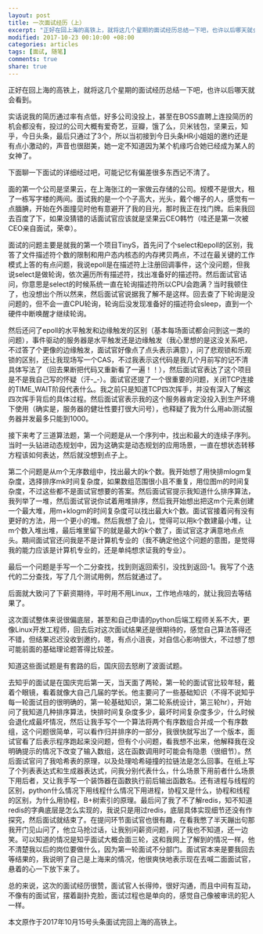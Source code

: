 ```yaml
---
layout: post
title: 一次面试经历（上）
excerpt: "正好在回上海的高铁上，就将这几个星期的面试经历总结一下吧，也许以后哪天就会看到。"
modified: 2017-10-23 00:10:00 +08:00
categories: articles
tags: [面试, 随笔]
comments: true
share: true
---
```


正好在回上海的高铁上，就将这几个星期的面试经历总结一下吧，也许以后哪天就会看到。

实话说我的简历通过率有点低，好多公司没投上，甚至在BOSS直聘上连投简历的机会都没有，投过的公司大概有爱奇艺，豆瓣，饿了么，贝米钱包，坚果云，知乎，今日头条，最后只通过了3个，所以当初接到今日头条HR小姐姐的邀约还是有点小激动的，声音也很甜美，她一定不知道因为某个机缘巧合她已经成为某人的女神了。

下面聊一下面试的详细经过吧，可能记忆有偏差很多东西记不清了。

面的第一个公司是坚果云，在上海张江的一家做云存储的公司。规模不是很大，租了一栋写字楼的两间。面试我的是一个个子高大，光头，戴个帽子的人，感觉有一点腼腆，开始在外面撞见时他有意避开了我的目光，那时我正在找门牌。后来我回去百度了下，如果没猜错的话面试官应该就是坚果云CEO韩竹（哇还是第一次被CEO亲自面试，荣幸）。

面试的问题主要是就我的第一个项目TinyS，首先问了个select和epoll的区别，我答了文件描述符个数的限制和用户态内核态的内存拷贝两点，不过在最关键的工作模式上答的有点问题，我说epoll是在描述符上注册回调事件，这个没问题，但我说select是做轮询，依次遍历所有描述符，找出准备好的描述符。然后面试官诘问，你意思是select的时候系统一直在轮询描述符所以CPU会跑满？当时我顿住了，也没想出个所以然来，然后面试官说据我了解不是这样。回去查了下轮询是没问题的，但不会一直CPU轮询，轮询后没发现准备好的描述符会sleep，直到一个硬件中断唤醒才继续轮询。

然后还问了epoll的水平触发和边缘触发的区别（基本每场面试都会问到这一类的问题），事件驱动的服务器是水平触发还是边缘触发（我心里想的是这没关系吧，不过答了个更像的边缘触发，面试官好像点了点头表示满意），问了悲观锁和乐观锁的区别，还让我现场写一个CAS，不过我表示这代码是我几个月前写的记不清具体写法了（回去果断把代码又重新看了一遍！！），然后面试官表达了这个项目是不是我自己写的怀疑（汗-_-）。面试官还提了一个很重要的问题，关闭TCP连接的TIME_WAIT阶段代表什么。我之前只是知道TCP四次挥手，并没有深入了解这四次挥手背后的具体过程。然后面试官表示我的这个服务器肯定没投入到生产环境下使用（确实是，服务器的健壮性要打很大问号），也释疑了我为什么用ab测试服务器并发最多只能到1000。

接下来考了三道算法题，第一个问题是从一个序列中，找出和最大的连续子序列。当时一头钻进动态规划中，因为这确实是动态规划的应用场景，一直在想状态转移方程该如何表达，然后就没想到点子上。

第二个问题是从m个无序数组中，找出最大的k个数。我开始想了用快排mlogm复杂度，选择排序mk时间复杂度，如果数组范围很小且不重复，用位图m的时间复杂度，不过这些都不是面试官想要的答案。然后面试官提示我知道什么排序算法，我列举了一堆，然后面试官说你试着用堆排序，然后我开始想出把这m个元素创建一个最大堆，用m+klogm的时间复杂度可以找出最大k个数。面试官接着问有没有更好的方法，用一个更小的堆。然后我想了会儿，觉得可以用k个数建最小堆，让m个数入堆出堆，最后堆里留下的就是最大的k个数了，面试官这才满意地点点头。期间面试官还问我是不是计算机专业的（我不确定他这个问题的意图，是觉得我的能力应该是计算机专业的，还是单纯想求证我的专业）。

最后一个问题是手写一个二分查找，找到则返回索引，没找到返回-1。我写了个迭代的二分查找，写了几个测试用例，然后就通过了。

后面就大致问了下薪资期待，平时用不用Linux，工作地点啥的，就让我回去等结果了。

这次面试整体来说很偏底层，甚至和自己申请的python后端工程师关系不大，更像Linux开发工程师，回去后对这次面试结果还是很期待的，感觉自己算法答得还不错，但结果迟迟没收到邀约，嗯，有点小沮丧，对自信心影响很大，不过想了想可能前面的基础理论题答得比较差。

知道这些面试题是有套路的后，国庆回去怒刷了波面试题。

去知乎的面试是在国庆完后第一天，当天面了两轮，第一轮的面试官比较年轻，戴着个眼镜，看着就像大自己几届的学长。他主要问了一些基础知识（不得不说知乎每一轮面试目的很明确的，第一轮基础知识，第二轮系统设计，第三轮hr），开始问了我知道几种排序算法，快排时间复杂度多少，最坏时间复杂度多少，什么时候会退化成最坏情况，然后让我手写个一个算法将两个有序数组合并成一个有序数组，这个问题很简单，可以看作归并排序的一部分，我很快就写出了一个版本，面试官看了后表示程序跑起来没问题，但有个小问题，看我想不出来，他解释我在没明确提示的情况下改变了输入数组，这在函数调用时可能会有隐患（很细节）。然后面试官问了我哈希表的原理，以及处理哈希碰撞的拉链法是怎么回事。在纸上写了个列表表达式和生成器表达式，问我分别代表什么，什么场景下用前者什么场景下用后者，又让我手写一个装饰器在函数执行前后输出函数名。还有进程与线程的区别，python什么情况下用线程什么情况下用进程，协程又是什么，协程和线程的区别，为什么用协程，B+树索引的原理。最后问了我了不了解redis，知不知道redis的字典底层是怎么实现的，我说只是用过redis，底层具体实现细节还没有作探究，然后面试就结束了。在提问环节面试官也很有趣，在看我憋了半天蹦出句那我开门见山问了，他立马抢过话，让我别问薪资问题，问了我也不知道，还一边笑。可以知道的情况是知乎面试大概会面三轮，这和我网上了解到的情况一样，他不清楚我以后的岗位要做什么，因为第一轮面试不分部门。面试官本来是要我回去等结果的，我说明了自己是上海来的情况，他很爽快地表示现在去喊二面面试官，悬着的心一下放下来了。

总的来说，这次的面试经历很赞，面试官人长得帅，很好沟通，而且中间有互动，不像有的面试官，摆着副扑克脸，面试过程也是单向的，感觉自己像被审讯的犯人一样。

本文原作于2017年10月15号头条面试完回上海的高铁上。
